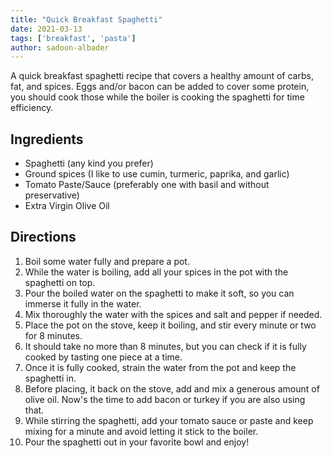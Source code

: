 ```yaml
---
title: "Quick Breakfast Spaghetti"
date: 2021-03-13
tags: ['breakfast', 'pasta']
author: sadoon-albader
---
```


A quick breakfast spaghetti recipe that covers a healthy amount of carbs, fat, and spices. Eggs
and/or bacon can be added to cover some protein, you should cook those while the boiler is cooking
the spaghetti for time efficiency.

## Ingredients

- Spaghetti (any kind you prefer)
- Ground spices (I like to use cumin, turmeric, paprika, and garlic)
- Tomato Paste/Sauce (preferably one with basil and without preservative)
- Extra Virgin Olive Oil

## Directions

1. Boil some water fully and prepare a pot.
2. While the water is boiling, add all your spices in the pot with the spaghetti on top.
3. Pour the boiled water on the spaghetti to make it soft, so you can immerse it fully in the water.
4. Mix thoroughly the water with the spices and salt and pepper if needed.
5. Place the pot on the stove, keep it boiling, and stir every minute or two for 8 minutes.
6. It should take no more than 8 minutes, but you can check if it is fully cooked by tasting one piece at a time.
7. Once it is fully cooked, strain the water from the pot and keep the spaghetti in.
8. Before placing, it back on the stove, add and mix a generous amount of olive oil. Now's the time to add bacon or
   turkey if you are also using that.
9. While stirring the spaghetti, add your tomato sauce or paste and keep mixing for a minute and avoid letting it stick
   to the boiler.
10. Pour the spaghetti out in your favorite bowl and enjoy!
